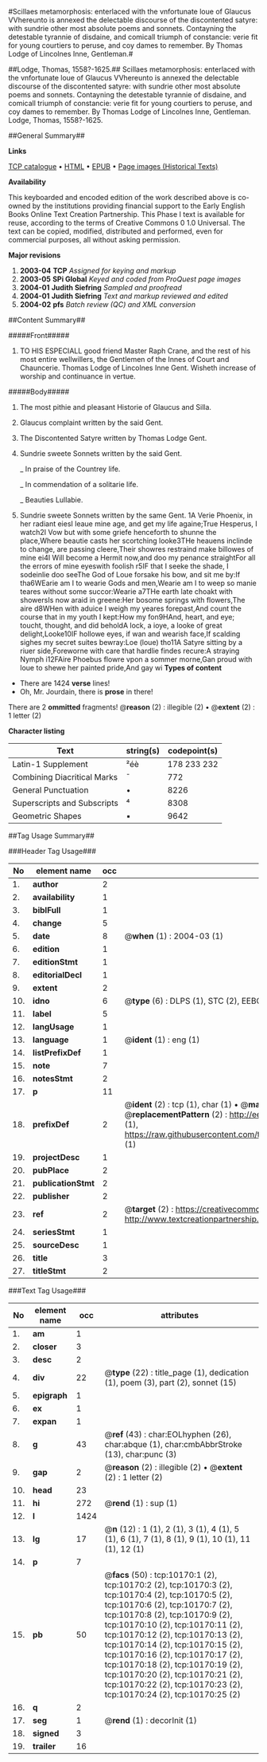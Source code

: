 #Scillaes metamorphosis: enterlaced with the vnfortunate loue of Glaucus VVhereunto is annexed the delectable discourse of the discontented satyre: with sundrie other most absolute poems and sonnets. Contayning the detestable tyrannie of disdaine, and comicall triumph of constancie: verie fit for young courtiers to peruse, and coy dames to remember. By Thomas Lodge of Lincolnes Inne, Gentleman.#

##Lodge, Thomas, 1558?-1625.##
Scillaes metamorphosis: enterlaced with the vnfortunate loue of Glaucus VVhereunto is annexed the delectable discourse of the discontented satyre: with sundrie other most absolute poems and sonnets. Contayning the detestable tyrannie of disdaine, and comicall triumph of constancie: verie fit for young courtiers to peruse, and coy dames to remember. By Thomas Lodge of Lincolnes Inne, Gentleman.
Lodge, Thomas, 1558?-1625.

##General Summary##

**Links**

[TCP catalogue](http://www.ota.ox.ac.uk/tcp/)  • 
[HTML](http://tei.it.ox.ac.uk/tcp/Texts-HTML/free/A06/A06181.html)  • 
[EPUB](http://tei.it.ox.ac.uk/tcp/Texts-EPUB/free/A06/A06181.epub) • 
[Page images (Historical Texts)](https://data.historicaltexts.jisc.ac.uk/view?pubId=eebo-99845279e&pageId=eebo-99845279e-10170-1)

**Availability**

This keyboarded and encoded edition of the
	       work described above is co-owned by the institutions
	       providing financial support to the Early English Books
	       Online Text Creation Partnership. This Phase I text is
	       available for reuse, according to the terms of Creative
	       Commons 0 1.0 Universal. The text can be copied,
	       modified, distributed and performed, even for
	       commercial purposes, all without asking permission.

**Major revisions**

1. __2003-04__ __TCP__ *Assigned for keying and markup*
1. __2003-05__ __SPi Global__ *Keyed and coded from ProQuest page images*
1. __2004-01__ __Judith Siefring__ *Sampled and proofread*
1. __2004-01__ __Judith Siefring__ *Text and markup reviewed and edited*
1. __2004-02__ __pfs__ *Batch review (QC) and XML conversion*

##Content Summary##

#####Front#####

1. TO HIS ESPECIALL good friend Master Raph Crane, and the rest of
his most entire wellwillers, the Gentlemen of the Innes of Court and
Chauncerie. Thomas Lodge of Lincolnes Inne Gent. Wisheth increase of worship
and continuance in vertue.

#####Body#####

1. The most pithie and pleasant Historie of Glaucus and
Silla.

1. Glaucus complaint written by the said Gent.

1. The Discontented Satyre written by Thomas Lodge
Gent.

1. Sundrie sweete Sonnets written by the said Gent.

    _ In praise of the Countrey life.

    _ In commendation of a solitarie life.

    _ Beauties Lullabie.

1. Sundrie sweete Sonnets written by the same Gent.
1A Verie Phoenix, in her radiant eiesI leaue mine age, and get my life againe;True Hesperus, I watch2I Vow but with some griefe henceforth to shunne the
 place,Where beautie casts her scortching looke3THe heauens inclinde to change, are passing cleere,Their showres restraind make billowes of mine ei4I Will become a Hermit now,and doo my penance straightFor all the errors of mine eyeswith foolish r5IF that I seeke the shade, I sodeinlie doo seeThe God of Loue forsake his bow, and sit me by:If tha6WEarie am I to wearie Gods and men,Wearie am I to weep so manie teares without some succor:Wearie a7THe earth late choakt with showersIs now araid in greene:Her bosome springs with flowers,The aire d8WHen with aduice I weigh my yeares forepast,And count the course that in my youth I kept:How my fon9HAnd, heart, and eye; toucht, thought, and did beholdA lock, a ioye, a looke of great delight,Looke10IF hollowe eyes, if wan and wearish face,If scalding sighes my secret suites bewray:Loe (loue) tho11A Satyre sitting by a riuer side,Foreworne with care that hardlie findes recure:A straying Nymph i12FAire Phoebus flowre vpon a sommer morne,Gan proud with loue to shewe her painted pride,And gay wi
**Types of content**

  * There are 1424 **verse** lines!
  * Oh, Mr. Jourdain, there is **prose** in there!

There are 2 **ommitted** fragments! 
 @__reason__ (2) : illegible (2)  •  @__extent__ (2) : 1 letter (2)

**Character listing**


|Text|string(s)|codepoint(s)|
|---|---|---|
|Latin-1 Supplement|²éè|178 233 232|
|Combining             Diacritical Marks|̄|772|
|General Punctuation|•|8226|
|Superscripts             and Subscripts|⁴|8308|
|Geometric Shapes|▪|9642|

##Tag Usage Summary##

###Header Tag Usage###

|No|element name|occ|attributes|
|---|---|---|---|
|1.|__author__|2||
|2.|__availability__|1||
|3.|__biblFull__|1||
|4.|__change__|5||
|5.|__date__|8| @__when__ (1) : 2004-03 (1)|
|6.|__edition__|1||
|7.|__editionStmt__|1||
|8.|__editorialDecl__|1||
|9.|__extent__|2||
|10.|__idno__|6| @__type__ (6) : DLPS (1), STC (2), EEBO-CITATION (1), PROQUEST (1), VID (1)|
|11.|__label__|5||
|12.|__langUsage__|1||
|13.|__language__|1| @__ident__ (1) : eng (1)|
|14.|__listPrefixDef__|1||
|15.|__note__|7||
|16.|__notesStmt__|2||
|17.|__p__|11||
|18.|__prefixDef__|2| @__ident__ (2) : tcp (1), char (1)  •  @__matchPattern__ (2) : ([0-9\-]+):([0-9IVX]+) (1), (.+) (1)  •  @__replacementPattern__ (2) : http://eebo.chadwyck.com/downloadtiff?vid=$1&page=$2 (1), https://raw.githubusercontent.com/textcreationpartnership/Texts/master/tcpchars.xml#$1 (1)|
|19.|__projectDesc__|1||
|20.|__pubPlace__|2||
|21.|__publicationStmt__|2||
|22.|__publisher__|2||
|23.|__ref__|2| @__target__ (2) : https://creativecommons.org/publicdomain/zero/1.0/ (1), http://www.textcreationpartnership.org/docs/. (1)|
|24.|__seriesStmt__|1||
|25.|__sourceDesc__|1||
|26.|__title__|3||
|27.|__titleStmt__|2||


###Text Tag Usage###

|No|element name|occ|attributes|
|---|---|---|---|
|1.|__am__|1||
|2.|__closer__|3||
|3.|__desc__|2||
|4.|__div__|22| @__type__ (22) : title_page (1), dedication (1), poem (3), part (2), sonnet (15)|
|5.|__epigraph__|1||
|6.|__ex__|1||
|7.|__expan__|1||
|8.|__g__|43| @__ref__ (43) : char:EOLhyphen (26), char:abque (1), char:cmbAbbrStroke (13), char:punc (3)|
|9.|__gap__|2| @__reason__ (2) : illegible (2)  •  @__extent__ (2) : 1 letter (2)|
|10.|__head__|23||
|11.|__hi__|272| @__rend__ (1) : sup (1)|
|12.|__l__|1424||
|13.|__lg__|17| @__n__ (12) : 1 (1), 2 (1), 3 (1), 4 (1), 5 (1), 6 (1), 7 (1), 8 (1), 9 (1), 10 (1), 11 (1), 12 (1)|
|14.|__p__|7||
|15.|__pb__|50| @__facs__ (50) : tcp:10170:1 (2), tcp:10170:2 (2), tcp:10170:3 (2), tcp:10170:4 (2), tcp:10170:5 (2), tcp:10170:6 (2), tcp:10170:7 (2), tcp:10170:8 (2), tcp:10170:9 (2), tcp:10170:10 (2), tcp:10170:11 (2), tcp:10170:12 (2), tcp:10170:13 (2), tcp:10170:14 (2), tcp:10170:15 (2), tcp:10170:16 (2), tcp:10170:17 (2), tcp:10170:18 (2), tcp:10170:19 (2), tcp:10170:20 (2), tcp:10170:21 (2), tcp:10170:22 (2), tcp:10170:23 (2), tcp:10170:24 (2), tcp:10170:25 (2)|
|16.|__q__|2||
|17.|__seg__|1| @__rend__ (1) : decorInit (1)|
|18.|__signed__|3||
|19.|__trailer__|16||
